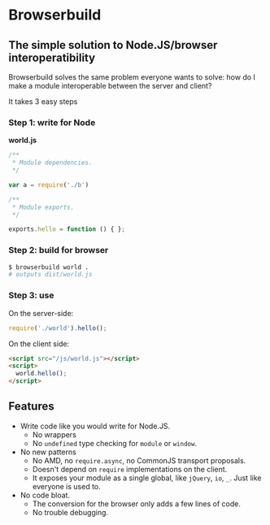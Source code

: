 
# Browserbuild

## The simple solution to Node.JS/browser interoperatibility

Browserbuild solves the same problem everyone wants to solve: how do I make a
module interoperable between the server and client?

It takes 3 easy steps

### Step 1: write for Node

**world.js**
```js
/**
 * Module dependencies.
 */

var a = require('./b')

/**
 * Module exports.
 */

exports.hello = function () { };
```

### Step 2: build for browser

```bash
$ browserbuild world .
# outputs dist/world.js
```

### Step 3: use

On the server-side:

```js
require('./world').hello();
```

On the client side:

```html
<script src="/js/world.js"></script>
<script>
  world.hello();
</script>
```

## Features

- Write code like you would write for Node.JS. 
  - No wrappers
  - No `undefined` type checking for `module` or `window`.
- No new patterns
  - No AMD, no `require.async`, no CommonJS transport proposals.
  - Doesn't depend on `require` implementations on the client.
  - It exposes your module as a single global, like `jQuery`, `io`, `_`. Just
    like everyone is used to.
- No code bloat.
  - The conversion for the browser only adds a few lines of code.
  - No trouble debugging.
